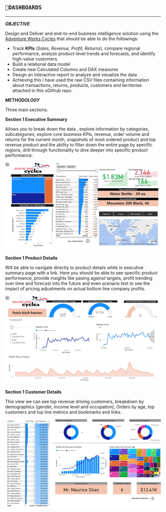## `💨DASHBOARDS `

---

**_OBJECTIVE_**

Design and Deliver and end-to-end business intelligence solution using the [Adventure Works Cycles](https://github.com/kuta-ndze/KPIDashboarding/blob/main/AdventureWorks.pdf) that should be able to do the followings:

- Track **KPIs** (_Sales, Revenue, Profit, Returns_), compare regional performance, analyze product-level trends and forecasts, and identify high-value customers.
- Build a relational data model
- Create new Calculated Columns and DAX measures
- Design an interactive report to analyze and visualize the data
- Achieving this i have used the raw CSV files containing information about transactions, returns, products, customers and territories attached in this sGithub repo.

**_METHODOLOGY_**

Three main sections:

**Section 1 Executive Summary**

Allows you to break down the data , explore information by categories, subcategories, explore core business KPIs, revenue, order volume and returns for the current month, snapshots of most ordered product and top revenue product and the ability to filter down the entire page by specific regions, drill through functionality to dive deeper into specific product performance.

![Executive Summary](https://github.com/kuta-ndze/KPIDashboarding/blob/main/advwrks1.jpg)

**Section 1 Product Details**

Will be able to navigate directly to product details while in executive summary page with a link. Here you should be able to see specific product performance, provide insights like pasing against targets, profit trending over time and forecast into the future and even scenario test to see the impact of pricing adjustments on actual bottom line company profits.

![Product details](https://github.com/kuta-ndze/KPIDashboarding/blob/main/advwrks2.jpg)

**Section 1 Customer Details**

This view we can see top revenue driving customers, breakdown by demographics (gender, income level and occupation), Orders by age, top customers and top line metrics and bookmarks and links.

![Customer Details](https://github.com/kuta-ndze/KPIDashboarding/blob/main/advwrks3.jpg)
